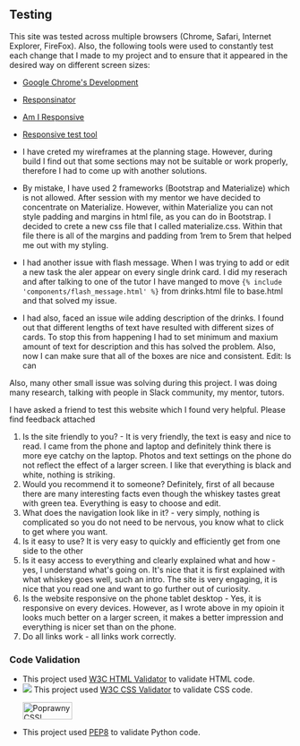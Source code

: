 ## Testing

This site was tested across multiple browsers (Chrome, Safari, Internet Explorer, FireFox). Also, the following tools were used to constantly test each change that I made to my project and to ensure that it appeared in the desired way on different screen sizes:

- [Google Chrome's Development](https://www.google.com/chrome/dev/)

- [Responsinator](http://www.responsinator.com)

- [Am I Responsive](http://ami.responsivedesign.is/#)

- [Responsive test tool](http://responsivetesttool.com)


- I have creted my wireframes at the planning stage. However, during build I find out that some sections may not be suitable or work properly, therefore I had to come up with another solutions.

- By mistake, I have used 2 frameworks (Bootstrap and Materialize) which is not allowed. After session with my mentor we have  decided to concentrate on Materialize. However, within Materialize you can not style padding and margins in html file, as you can do in Bootstrap. I decided to crete a new css file that I called materialize.css. Within that file there is all of the margins and padding from 1rem to 5rem that helped me out with my styling.

 - I had another issue with flash message. When I was trying to add or edit a new task the aler appear on every single drink card. I did my reserach and after talking to one of the tutor I have manged to move ```{% include 'components/flash_message.html' %}``` from drinks.html file to base.html and that solved my issue.

 - I had also, faced an issue wile adding description of the drinks. I found out that different lengths of text have resulted with different sizes of cards. To stop this from happening I had to set minimum and maxium amount of text for description and this has solved the problem. Also, now I can make sure that all of the boxes are nice and consistent. Edit: Is can
 
Also, many other small issue was solving during this project. I was doing many research, talking with people in Slack community, my mentor, tutors.


I have asked a friend to test this website which I found very helpful. Please find feedback attached

1. Is the site friendly to you? - It is very friendly, the text is easy and nice to read. I came from the phone and laptop and definitely think there is more eye catchy on the laptop. Photos and text settings on the phone do not reflect the effect of a larger screen. I like that everything is black and white, nothing is striking.
2. Would you recommend it to someone? Definitely, first of all because there are many interesting facts even though the whiskey tastes great with green tea. Everything is easy to choose and edit.
3. What does the navigation look like in it? - very simply, nothing is complicated so you do not need to be nervous, you know what to click to get where you want.
4. Is it easy to use? It is very easy to quickly and efficiently get from one side to the other
5. Is it easy access to everything and clearly explained what and how - yes, I understand what's going on. It's nice that it is first explained with what whiskey goes well, such an intro. The site is very engaging, it is nice that you read one and want to go further out of curiosity.
6. Is the website responsive on the phone tablet desktop - Yes, it is responsive on every devices. However, as I wrote above in my opioin it looks much better on a larger screen, it makes a better impression and everything is nicer set than on the phone.
7. Do all links work - all links work correctly.


### Code Validation
-  This project used [W3C  HTML Validator](https://validator.w3.org/) to validate HTML code.
- ![](https://i.imgur.com/Dt1KHNu.png) This project used [W3C CSS Validator](https://jigsaw.w3.org/css-validator/#validate_by_input) to validate CSS code.    
	<p>
	<a href="http://jigsaw.w3.org/css-validator/check/referer">
    <img style="border:0;width:88px;height:31px"
        src="http://jigsaw.w3.org/css-validator/images/vcss-blue"
        alt="Poprawny CSS!" />
    </a>
</p>

- This project used [PEP8](http://pep8online.com/) to validate Python code.
